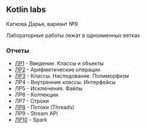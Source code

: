 ## Kotlin labs
Каткова Дарья, вариант №9

Лабораторные работы лежат в одноименных ветках

### Отчеты
- [ЛР1](https://github.com/daryys/kotlin_labs/files/15153510/1.docx) - Введение. Классы и объекты
- [ЛР2](https://github.com/daryys/kotlin_labs/files/15192468/2.docx) - Арифметические операции
- [ЛР3](https://github.com/daryys/kotlin_labs/files/15192795/3.docx) - Классы. Наследование. Полиморфизм
- ЛР4 - Внутренние классы. Интерфейсы
- ЛР5 - Исключения. Файлы
- ЛР6 - Коллекции
- ЛР7 - Строки
- [ЛР8](https://github.com/daryys/kotlin_labs/files/15193006/8.docx) - Потоки (Threads)
- ЛР9 - Stream API
- [ЛР10](https://github.com/daryys/kotlin_labs/files/15153516/10.docx) - Spark
